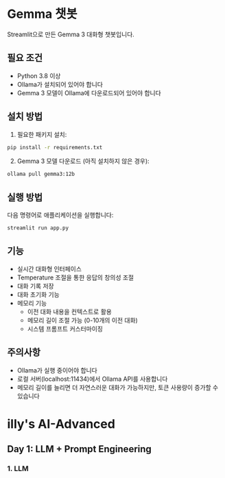 # Gemma 챗봇

Streamlit으로 만든 Gemma 3 대화형 챗봇입니다.

## 필요 조건

- Python 3.8 이상
- Ollama가 설치되어 있어야 합니다
- Gemma 3 모델이 Ollama에 다운로드되어 있어야 합니다

## 설치 방법

1. 필요한 패키지 설치:
```bash
pip install -r requirements.txt
```

2. Gemma 3 모델 다운로드 (아직 설치하지 않은 경우):
```bash
ollama pull gemma3:12b
```

## 실행 방법

다음 명령어로 애플리케이션을 실행합니다:
```bash
streamlit run app.py
```

## 기능

- 실시간 대화형 인터페이스
- Temperature 조절을 통한 응답의 창의성 조절
- 대화 기록 저장
- 대화 초기화 기능
- 메모리 기능
  - 이전 대화 내용을 컨텍스트로 활용
  - 메모리 길이 조절 가능 (0-10개의 이전 대화)
  - 시스템 프롬프트 커스터마이징

## 주의사항

- Ollama가 실행 중이어야 합니다
- 로컬 서버(localhost:11434)에서 Ollama API를 사용합니다
- 메모리 길이를 늘리면 더 자연스러운 대화가 가능하지만, 토큰 사용량이 증가할 수 있습니다

# illy's AI-Advanced

## Day 1: LLM + Prompt Engineering

### 1. LLM

